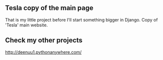 
## Tesla copy of the main page
That is my little project before I'll start something bigger in Django.
Copy of 'Tesla' main website.

## Check my other projects 
http://deenuu1.pythonanywhere.com/


